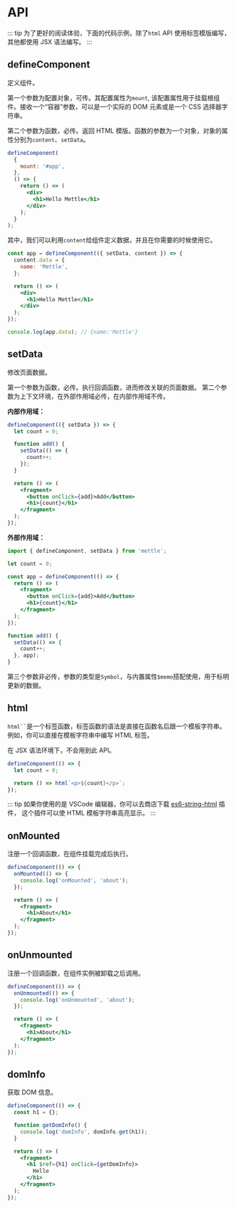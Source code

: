# API

::: tip
为了更好的阅读体验，下面的代码示例，除了`html` API 使用标签模版编写， 其他都使用 JSX 语法编写。
:::

## defineComponent

定义组件。

第一个参数为配置对象，可传。其配置属性为`mount`, 该配置属性用于挂载根组件。接收一个“容器”参数，可以是一个实际的 DOM 元素或是一个 CSS 选择器字符串。

第二个参数为函数，必传。返回 HTML 模版。函数的参数为一个对象，对象的属性分别为`content`、`setData`。

```jsx
defineComponent(
  {
    mount: '#app',
  },
  () => {
    return () => (
      <div>
        <h1>Hello Mettle</h1>
      </div>
    );
  }
);
```

其中，我们可以利用`content`给组件定义数据，并且在你需要的时候使用它。

```jsx
const app = defineComponent(({ setData, content }) => {
  content.data = {
    name: 'Mettle',
  };

  return () => (
    <div>
      <h1>Hello Mettle</h1>
    </div>
  );
});

console.log(app.data); // {name:'Mettle'}
```

## setData

修改页面数据。

第一个参数为函数，必传。执行回调函数，进而修改关联的页面数据。
第二个参数为上下文环境，在外部作用域必传，在内部作用域不传。

**内部作用域：**

```jsx
defineComponent(({ setData }) => {
  let count = 0;

  function add() {
    setData(() => {
      count++;
    });
  }

  return () => (
    <fragment>
      <button onClick={add}>Add</button>
      <h1>{count}</h1>
    </fragment>
  );
});
```

**外部作用域：**

```jsx
import { defineComponent, setData } from 'mettle';

let count = 0;

const app = defineComponent(() => {
  return () => (
    <fragment>
      <button onClick={add}>Add</button>
      <h1>{count}</h1>
    </fragment>
  );
});

function add() {
  setData(() => {
    count++;
  }, app);
}
```

第三个参数非必传，参数的类型是`Symbol`，与内置属性`$memo`搭配使用，用于标明更新的数据。

## html

` html`` `是一个标签函数，标签函数的语法是直接在函数名后跟一个模板字符串。 例如，你可以直接在模板字符串中编写 HTML 标签。

在 JSX 语法环境下，不会用到此 API。

```js
defineComponent(() => {
  let count = 0;

  return () => html`<p>${count}</p>`;
});
```

::: tip
如果你使用的是 VSCode 编辑器，你可以去商店下载 [es6-string-html](https://marketplace.visualstudio.com/items?itemName=Tobermory.es6-string-html) 插件，
这个插件可以使 HTML 模板字符串高亮显示。
:::

## onMounted

注册一个回调函数，在组件挂载完成后执行。

```jsx
defineComponent(() => {
  onMounted(() => {
    console.log('onMounted', 'about');
  });

  return () => (
    <fragment>
      <h1>About</h1>
    </fragment>
  );
});
```

## onUnmounted

注册一个回调函数，在组件实例被卸载之后调用。

```jsx
defineComponent(() => {
  onUnmounted(() => {
    console.log('onUnmounted', 'about');
  });

  return () => (
    <fragment>
      <h1>About</h1>
    </fragment>
  );
});
```

## domInfo

获取 DOM 信息。

```jsx
defineComponent(() => {
  const h1 = {};

  function getDomInfo() {
    console.log('domInfo', domInfo.get(h1));
  }

  return () => (
    <fragment>
      <h1 $ref={h1} onClick={getDomInfo}>
        Hello
      </h1>
    </fragment>
  );
});
```
